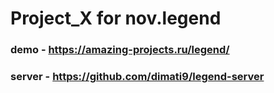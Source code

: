 # Project_X for nov.legend

### demo - https://amazing-projects.ru/legend/
### server - https://github.com/dimati9/legend-server 
